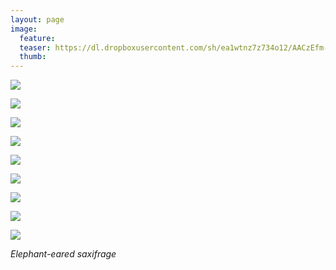 ```yaml
---
layout: page
image:
  feature:
  teaser: https://dl.dropboxusercontent.com/sh/ea1wtnz7z734o12/AACzEfm-V629ZtbewCpox0lFa/luontokuvat/kes%C3%A4/3/DS19512-245px.jpg
  thumb:
---
```


[![](https://dl.dropboxusercontent.com/sh/ea1wtnz7z734o12/AACkUJdiZqD_Zk1dNzvNXw4Da/luontokuvat/kes%C3%A4/3/DS18714-800px.jpg)](https://dl.dropboxusercontent.com/sh/ea1wtnz7z734o12/AACXRaGaWPvvF1kkLFoxLWx5a/luontokuvat/kes%C3%A4/3/DS18714.jpg)

[![](https://dl.dropboxusercontent.com/sh/ea1wtnz7z734o12/AAAXtSfBMQyrelPJXnO6lWdGa/luontokuvat/kes%C3%A4/3/DS19472-800px.jpg)](https://dl.dropboxusercontent.com/sh/ea1wtnz7z734o12/AAB6JhjN8ocIL6NFusst9guNa/luontokuvat/kes%C3%A4/3/DS19472.jpg)

[![](https://dl.dropboxusercontent.com/sh/ea1wtnz7z734o12/AAAlVoFVIVQyXt4-sprTT0yOa/luontokuvat/kes%C3%A4/3/DS19071-800px.jpg)](https://dl.dropboxusercontent.com/sh/ea1wtnz7z734o12/AAAw57UI65zhGWc3gOsX2Ubxa/luontokuvat/kes%C3%A4/3/DS19071.jpg)

[![](https://dl.dropboxusercontent.com/sh/ea1wtnz7z734o12/AAB8D_ITobyrtbugvxVND_P9a/luontokuvat/kes%C3%A4/3/DS19083-800px.jpg)](https://dl.dropboxusercontent.com/sh/ea1wtnz7z734o12/AADKeAcrq6nDUvfsVUY0J5oAa/luontokuvat/kes%C3%A4/3/DS19083.jpg)

[![](https://dl.dropboxusercontent.com/sh/ea1wtnz7z734o12/AAAeUV-p3_V4jlws4TpBlS-va/luontokuvat/kes%C3%A4/3/DS19090-800px.jpg)](https://dl.dropboxusercontent.com/sh/ea1wtnz7z734o12/AADqgvDPuqC3OSLJlW2CQN-4a/luontokuvat/kes%C3%A4/3/DS19090.jpg)

[![](https://dl.dropboxusercontent.com/sh/ea1wtnz7z734o12/AADfPTt2sfKp-ra0yjx7x9qka/luontokuvat/kes%C3%A4/3/DS19093-800px.jpg)](https://dl.dropboxusercontent.com/sh/ea1wtnz7z734o12/AAAbxf1Dmk9fFQLwOIe2t5Ela/luontokuvat/kes%C3%A4/3/DS19093.jpg)

[![](https://dl.dropboxusercontent.com/sh/ea1wtnz7z734o12/AADSHjNFIwJPleWtlTjcRc14a/luontokuvat/kes%C3%A4/3/DS19489-800px.jpg)](https://dl.dropboxusercontent.com/sh/ea1wtnz7z734o12/AAAvZFjMZpjkQM332FPI4X9ca/luontokuvat/kes%C3%A4/3/DS19489.jpg)

[![](https://dl.dropboxusercontent.com/sh/ea1wtnz7z734o12/AAD1OeEK7PC8UzDcjMd8aycOa/luontokuvat/kes%C3%A4/3/DS19511-800px.jpg)](https://dl.dropboxusercontent.com/sh/ea1wtnz7z734o12/AACkLQmLrebcHn-aw3-n2HHda/luontokuvat/kes%C3%A4/3/DS19511.jpg)

[![](https://dl.dropboxusercontent.com/sh/ea1wtnz7z734o12/AADAmXDvUPAZzRq6A_IkHKyia/luontokuvat/kes%C3%A4/3/DS19512-800px.jpg)](https://dl.dropboxusercontent.com/sh/ea1wtnz7z734o12/AADno6muMJbmCh5medYFwhg7a/luontokuvat/kes%C3%A4/3/DS19512.jpg)

*Elephant-eared saxifrage*
